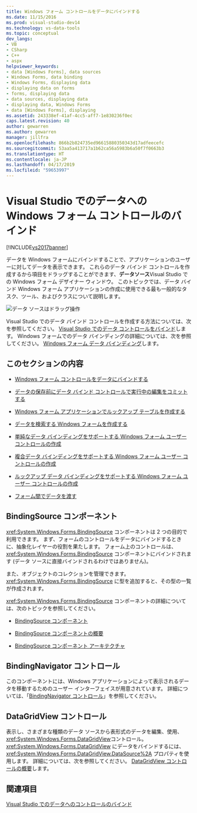 ```yaml
---
title: Windows フォーム コントロールをデータにバインドする
ms.date: 11/15/2016
ms.prod: visual-studio-dev14
ms.technology: vs-data-tools
ms.topic: conceptual
dev_langs:
- VB
- CSharp
- C++
- aspx
helpviewer_keywords:
- data [Windows Forms], data sources
- Windows Forms, data binding
- Windows Forms, displaying data
- displaying data on forms
- forms, displaying data
- data sources, displaying data
- displaying data, Windows Forms
- data [Windows Forms], displaying
ms.assetid: 243338ef-41af-4cc5-aff7-1e830236f0ec
caps.latest.revision: 40
author: gewarren
ms.author: gewarren
manager: jillfra
ms.openlocfilehash: 866b2b824735ed96615880350343d17adfeecefc
ms.sourcegitcommit: 53aa5a413717a1b62ca56a5983b6a50f7f0663b3
ms.translationtype: HT
ms.contentlocale: ja-JP
ms.lasthandoff: 04/17/2019
ms.locfileid: "59653997"
---
```

# <a name="bind-windows-forms-controls-to-data-in-visual-studio"></a>Visual Studio でのデータへの Windows フォーム コントロールのバインド
[!INCLUDE[vs2017banner](../includes/vs2017banner.md)]

データを Windows フォームにバインドすることで、アプリケーションのユーザーに対してデータを表示できます。 これらのデータ バインド コントロールを作成するから項目をドラッグすることができます、**データソース**Visual Studio での Windows フォーム デザイナー ウィンドウ。 このトピックでは、データ バインド Windows フォーム アプリケーションの作成に使用できる最も一般的なタスク、ツール、およびクラスについて説明します。

 ![データ ソースはドラッグ操作](../data-tools/media/raddata-data-source-drag-operation.png "raddata データ ソースはドラッグ操作")

 Visual Studio でのデータ バインド コントロールを作成する方法については、次を参照してください。 [Visual Studio でのデータ コントロールをバインド](../data-tools/bind-controls-to-data-in-visual-studio.md)します。 Windows フォームでのデータ バインディングの詳細については、次を参照してください。 [Windows フォーム データ バインディング](http://msdn.microsoft.com/library/c3826d8e-ea25-4ad4-a669-45bfb19192aa)します。

## <a name="in-this-section"></a>このセクションの内容

-   [Windows フォーム コントロールをデータにバインドする](../data-tools/bind-windows-forms-controls-to-data.md)

-   [データの保存前にデータ バインド コントロールで実行中の編集をコミットする](../data-tools/commit-in-process-edits-on-data-bound-controls-before-saving-data.md)

-   [Windows フォーム アプリケーションでルックアップ テーブルを作成する](../data-tools/create-lookup-tables-in-windows-forms-applications.md)

-   [データを検索する Windows フォームを作成する](../data-tools/create-a-windows-form-to-search-data.md)

-   [単純なデータ バインディングをサポートする Windows フォーム ユーザー コントロールの作成](../data-tools/create-a-windows-forms-user-control-that-supports-simple-data-binding.md)

-   [複合データ バインディングをサポートする Windows フォーム ユーザー コントロールの作成](../data-tools/create-a-windows-forms-user-control-that-supports-complex-data-binding.md)

-   [ルックアップ データ バインディングをサポートする Windows フォーム ユーザー コントロールの作成](../data-tools/create-a-windows-forms-user-control-that-supports-lookup-data-binding.md)

-   [フォーム間でデータを渡す](../data-tools/pass-data-between-forms.md)

## <a name="bindingsource-component"></a>BindingSource コンポーネント
 <xref:System.Windows.Forms.BindingSource> コンポーネントは 2 つの目的で利用できます。 まず、フォームのコントロールをデータにバインドするときに、抽象化レイヤーの役割を果たします。 フォーム上のコントロールは、<xref:System.Windows.Forms.BindingSource> コンポーネントにバインドされます (データ ソースに直接バインドされるわけではありません)。

 また、オブジェクトのコレクションを管理できます。 <xref:System.Windows.Forms.BindingSource> に型を追加すると、その型の一覧が作成されます。

 <xref:System.Windows.Forms.BindingSource> コンポーネントの詳細については、次のトピックを参照してください。

-   [BindingSource コンポーネント](http://msdn.microsoft.com/library/3e2faf4c-f5b8-4fa6-9fbc-f59c37ec2fb9)

-   [BindingSource コンポーネントの概要](http://msdn.microsoft.com/library/be838caf-fcb0-4b68-827f-58b2c04b747f)

-   [BindingSource コンポーネント アーキテクチャ](http://msdn.microsoft.com/library/7bc69c90-8a11-48b1-9336-3adab5b41591)

## <a name="bindingnavigator-control"></a>BindingNavigator コントロール
 このコンポーネントには、Windows アプリケーションによって表示されるデータを移動するためのユーザー インターフェイスが用意されています。 詳細については、「[BindingNavigator コントロール](http://msdn.microsoft.com/library/18c1e2a5-9834-40d3-9b2e-2b545e4e769e)」を参照してください。

## <a name="datagridview-control"></a>DataGridView コントロール
 表示し、さまざまな種類のデータ ソースから表形式のデータを編集、使用、<xref:System.Windows.Forms.DataGridView>コントロール。 <xref:System.Windows.Forms.DataGridView> にデータをバインドするには、<xref:System.Windows.Forms.DataGridView.DataSource%2A> プロパティを使用します。 詳細については、次を参照してください。 [DataGridView コントロールの概要](http://msdn.microsoft.com/library/0a45c661-89dc-4390-9cc6-c47eee501488)します。

## <a name="see-also"></a>関連項目
 [Visual Studio でのデータへのコントロールのバインド](../data-tools/bind-controls-to-data-in-visual-studio.md)
